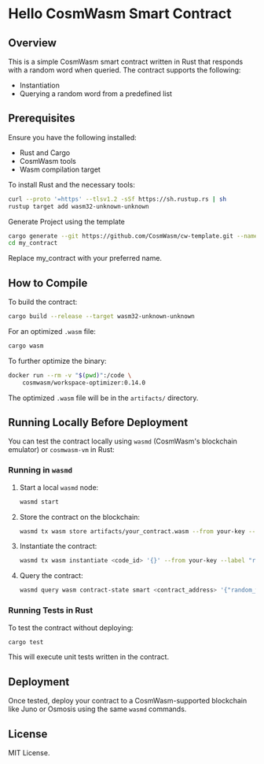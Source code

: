 # Hello CosmWasm Smart Contract

## Overview
This is a simple CosmWasm smart contract written in Rust that responds with a random word when queried. The contract supports the following:

- Instantiation
- Querying a random word from a predefined list

## Prerequisites
Ensure you have the following installed:

- Rust and Cargo
- CosmWasm tools
- Wasm compilation target

To install Rust and the necessary tools:
```sh
curl --proto '=https' --tlsv1.2 -sSf https://sh.rustup.rs | sh
rustup target add wasm32-unknown-unknown
```
Generate Project using the template

```sh
cargo generate --git https://github.com/CosmWasm/cw-template.git --name my_contract
cd my_contract
```
Replace my_contract with your preferred name.



## How to Compile
To build the contract:
```sh
cargo build --release --target wasm32-unknown-unknown
```

For an optimized `.wasm` file:
```sh
cargo wasm
```

To further optimize the binary:
```sh
docker run --rm -v "$(pwd)":/code \
    cosmwasm/workspace-optimizer:0.14.0
```
The optimized `.wasm` file will be in the `artifacts/` directory.

## Running Locally Before Deployment
You can test the contract locally using `wasmd` (CosmWasm's blockchain emulator) or `cosmwasm-vm` in Rust:

### Running in `wasmd`
1. Start a local `wasmd` node:
   ```sh
   wasmd start
   ```
2. Store the contract on the blockchain:
   ```sh
   wasmd tx wasm store artifacts/your_contract.wasm --from your-key --gas auto --fees 1000stake
   ```
3. Instantiate the contract:
   ```sh
   wasmd tx wasm instantiate <code_id> '{}' --from your-key --label "random_word_contract" --gas auto --fees 1000stake --no-admin
   ```
4. Query the contract:
   ```sh
   wasmd query wasm contract-state smart <contract_address> '{"random_word": {}}'
   ```

### Running Tests in Rust
To test the contract without deploying:
```sh
cargo test
```
This will execute unit tests written in the contract.

## Deployment
Once tested, deploy your contract to a CosmWasm-supported blockchain like Juno or Osmosis using the same `wasmd` commands.

## License
MIT License.

